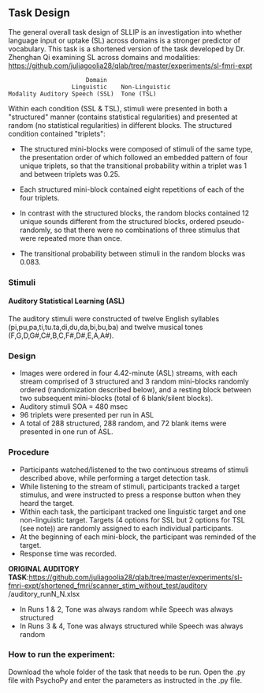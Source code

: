 ## Task Design
The general overall task design of SLLIP is an investigation into whether language input or uptake (SL) across domains is a stronger predictor of vocabulary. This task is a shortened version of the task developed by Dr. Zhenghan Qi examining SL across domains and modalities: <https://github.com/juliagoolia28/qlab/tree/master/experiments/sl-fmri-expt> 

		                  Domain
                      Linguistic    Non-Linguistic
    Modality Auditory Speech (SSL)	Tone (TSL)

Within each condition (SSL & TSL), stimuli were presented in both a "structured" manner (contains statistical regularities) and presented at random (no statistical regularities) in different blocks. The structured condition contained "triplets":

  - The structured mini-blocks were composed of stimuli of the same type, the presentation order of which followed an embedded pattern of four unique triplets, so that the transitional probability within a triplet was 1 and between triplets was 0.25.

  - Each structured mini-block contained eight repetitions of each of the four triplets.

  - In contrast with the structured blocks, the random blocks contained 12 unique sounds different from the structured blocks, ordered pseudo-randomly, so that there were no combinations of three stimulus that were repeated more than once.

  - The transitional probability between stimuli in the random blocks was 0.083.

### Stimuli
#### Auditory Statistical Learning (ASL)
The auditory stimuli were constructed of twelve English syllables (pi,pu,pa,ti,tu.ta,di,du,da,bi,bu,ba) and twelve musical tones (F,G,D,G#,C#,B,C,F#,D#,E,A,A#).

### Design
- Images were ordered in four 4.42-minute (ASL) streams, with each stream comprised of 3 structured and 3 random mini-blocks randomly ordered (randomization described below), and a resting block between two subsequent mini-blocks (total of 6 blank/silent blocks).
- Auditory stimuli SOA = 480 msec
- 96 triplets were presented per run in ASL 
- A total of 288 structured, 288 random, and 72 blank items were presented in one run of ASL.

### Procedure
- Participants watched/listened to the two continuous streams of stimuli described above, while performing a target detection task.
- While listening to the stream of stimuli, participants tracked a target stimulus, and were instructed to press a response button when they heard the target.  
- Within each task, the participant tracked one linguistic target and one non-linguistic target. Targets (4 options for SSL but 2 options for TSL (see note)) are randomly assigned to each individual participants.
- At the beginning of each mini-block, the participant was reminded of the target.
- Response time was recorded.

**ORIGINAL AUDITORY TASK**:<https://github.com/juliagoolia28/qlab/tree/master/experiments/sl-fmri-expt/shortened_fmri/scanner_stim_without_test/auditory> /auditory_runN_N.xlsx

- In Runs 1 & 2, Tone was always random while Speech was always structured
- In Runs 3 & 4, Tone was always structured while Speech was always random

### How to run the experiment:

Download the whole folder of the task that needs to be run. Open the .py file with PsychoPy and enter the parameters as instructed in the .py file.
